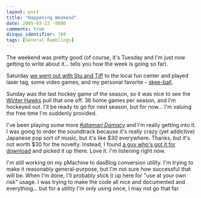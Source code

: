```yaml
---
layout: post
title: "Happening Weekend"
date: 2005-03-22 -0800
comments: true
disqus_identifier: 769
tags: [General Ramblings]
---
```

The weekend was pretty good (of course, it's Tuesday and I'm just now
getting to write about it... tells you how the week is going so far).
 
 Saturday [we went out with Stu and
Tiff](http://www.stuartthompson.net/Blog/PermaLink,guid,34e191a3-d485-4367-bf99-7b0031bca91c.aspx)
to the local fun center and played laser tag, some video games, and my
personal favorite - [skee-ball](http://www.skeeball.com/).
 
 Sunday was the last hockey game of the season, so it was nice to see
the [Winter Hawks](http://www.winterhawks.com) pull that one off. 36
home games per season, and I'm hockeyed out. I'll be ready to go for
next season, but for now... I'm valuing the free time I'm suddenly
provided.
 
 I've been playing some more *[Katamari
Damacy](http://www.amazon.com/exec/obidos/ASIN/B0002Y2XXQ/mhsvortex)*
and I'm really getting into it. I was going to order the soundtrack
because it's really crazy (yet addictive) Japanese pop sort of music,
but it's like \$30 everywhere. Thanks, but it's not worth \$30 for the
novelty. Instead, I found [a guy who's got it for
download](http://www.frakarme.com/downloads.html) and picked it up
there. Love it. I'm listening right now.
 
 I'm still working on my pMachine to dasBlog conversion utility. I'm
trying to make it reasonably general-purpose, but I'm not sure how
successful that will be. When I'm done, I'll probably stick it up here
for "use at your own risk" usage. I was trying to make the code all nice
and documented and everything... but for a utility I'm only using once,
I may not go that far.
